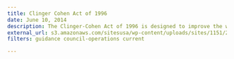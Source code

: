 ```yaml
---
title: Clinger Cohen Act of 1996
date: June 10, 2014
description: The Clinger-Cohen Act of 1996 is designed to improve the way the federal government acquires, uses and disposes Information Technology (IT).  
external_url: s3.amazonaws.com/sitesusa/wp-content/uploads/sites/1151/2016/10/Clinger-Cohen-IT-Reform-Act-of-1996.pdf
filters: guidance council-operations current

---
```

